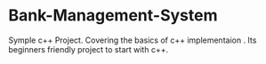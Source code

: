 # Bank-Management-System
Symple c++ Project. Covering the basics of c++ implementaion . Its beginners friendly project to start with c++.
